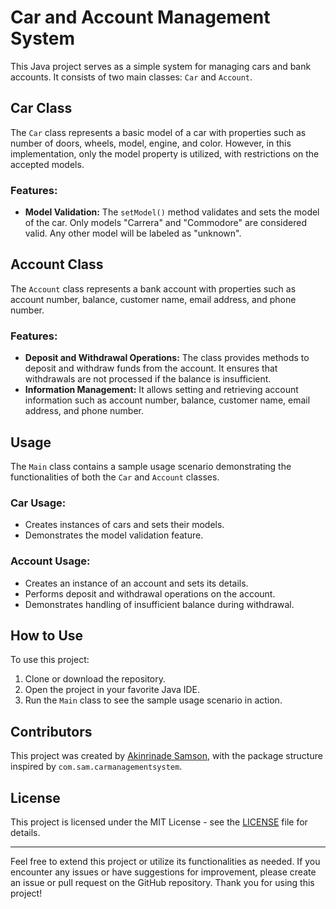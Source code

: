# Car and Account Management System

This Java project serves as a simple system for managing cars and bank accounts. It consists of two main classes: `Car` and `Account`.

## Car Class

The `Car` class represents a basic model of a car with properties such as number of doors, wheels, model, engine, and color. However, in this implementation, only the model property is utilized, with restrictions on the accepted models.

### Features:

- **Model Validation:** The `setModel()` method validates and sets the model of the car. Only models "Carrera" and "Commodore" are considered valid. Any other model will be labeled as "unknown".

## Account Class

The `Account` class represents a bank account with properties such as account number, balance, customer name, email address, and phone number.

### Features:

- **Deposit and Withdrawal Operations:** The class provides methods to deposit and withdraw funds from the account. It ensures that withdrawals are not processed if the balance is insufficient.
- **Information Management:** It allows setting and retrieving account information such as account number, balance, customer name, email address, and phone number.

## Usage

The `Main` class contains a sample usage scenario demonstrating the functionalities of both the `Car` and `Account` classes.

### Car Usage:

- Creates instances of cars and sets their models.
- Demonstrates the model validation feature.

### Account Usage:

- Creates an instance of an account and sets its details.
- Performs deposit and withdrawal operations on the account.
- Demonstrates handling of insufficient balance during withdrawal.

## How to Use

To use this project:

1. Clone or download the repository.
2. Open the project in your favorite Java IDE.
3. Run the `Main` class to see the sample usage scenario in action.


## Contributors

This project was created by [Akinrinade Samson](https://github.com/harkinsam), with the package structure inspired by `com.sam.carmanagementsystem`.


## License

This project is licensed under the MIT License - see the [LICENSE](LICENSE) file for details.

---

Feel free to extend this project or utilize its functionalities as needed. If you encounter any issues or have suggestions for improvement, please create an issue or pull request on the GitHub repository. Thank you for using this project!


